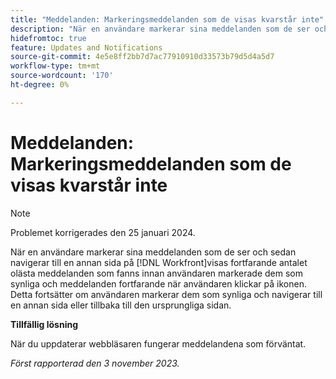 ```yaml
---
title: "Meddelanden: Markeringsmeddelanden som de visas kvarstår inte"
description: "När en användare markerar sina meddelanden som de ser och sedan navigerar till en annan sida i Workfront, visar meddelandeikonen fortfarande antalet olästa meddelanden som fanns innan användaren markerade dem som synliga, och meddelandena visas fortfarande när användaren klickar på ikonen. Detta fortsätter om användaren markerar dem som synliga och navigerar till en annan sida eller tillbaka till den ursprungliga sidan."
hidefromtoc: true
feature: Updates and Notifications
source-git-commit: 4e5e8ff2bb7d7ac77910910d33573b79d5d4a5d7
workflow-type: tm+mt
source-wordcount: '170'
ht-degree: 0%

---
```



# Meddelanden: Markeringsmeddelanden som de visas kvarstår inte

>[!NOTE]
>
>Problemet korrigerades den 25 januari 2024.

När en användare markerar sina meddelanden som de ser och sedan navigerar till en annan sida på [!DNL Workfront]visas fortfarande antalet olästa meddelanden som fanns innan användaren markerade dem som synliga och meddelanden fortfarande när användaren klickar på ikonen. Detta fortsätter om användaren markerar dem som synliga och navigerar till en annan sida eller tillbaka till den ursprungliga sidan.

**Tillfällig lösning**

När du uppdaterar webbläsaren fungerar meddelandena som förväntat.

_Först rapporterad den 3 november 2023._
